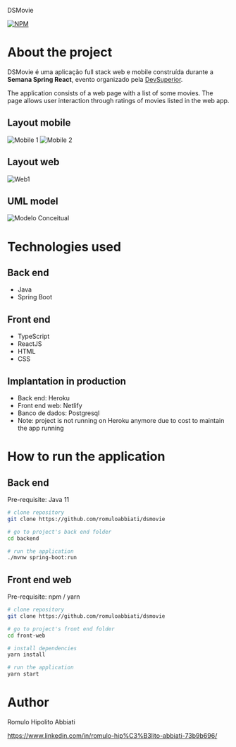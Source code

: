 DSMovie

[![NPM](https://img.shields.io/npm/l/react)](https://github.com/MatheusAlvarez/projeto-dsmovie/blob/main/LICENSE) 

# About the project

DSMovie é uma aplicação full stack web e mobile construída durante a **Semana Spring React**, evento organizado pela [DevSuperior](https://devsuperior.com "Site da DevSuperior").

The application consists of a web page with a list of some movies. The page allows user interaction through ratings of movies listed in the web app. 

## Layout mobile
![Mobile 1](https://github.com/romuloabbiati/images/blob/main/dsmovie2.png) 
![Mobile 2](https://github.com/romuloabbiati/images/blob/main/dsmovie3.png)

## Layout web
![Web1](https://github.com/romuloabbiati/images/blob/main/dsmovie1.png)

## UML model
![Modelo Conceitual](https://github.com/romuloabbiati/images/blob/main/dsmovie4.png)

# Technologies used
## Back end
- Java
- Spring Boot

## Front end
- TypeScript
- ReactJS
- HTML
- CSS

## Implantation in production
- Back end: Heroku
- Front end web: Netlify
- Banco de dados: Postgresql
- Note: project is not running on Heroku anymore due to cost to maintain the app running

# How to run the application

## Back end
Pre-requisite: Java 11

```bash
# clone repository
git clone https://github.com/romuloabbiati/dsmovie

# go to project's back end folder
cd backend

# run the application
./mvnw spring-boot:run
```

## Front end web
Pre-requisite: npm / yarn

```bash
# clone repository
git clone https://github.com/romuloabbiati/dsmovie

# go to project's front end folder
cd front-web

# install dependencies
yarn install

# run the application
yarn start
```

# Author

Romulo Hipolito Abbiati

https://www.linkedin.com/in/romulo-hip%C3%B3lito-abbiati-73b9b696/
